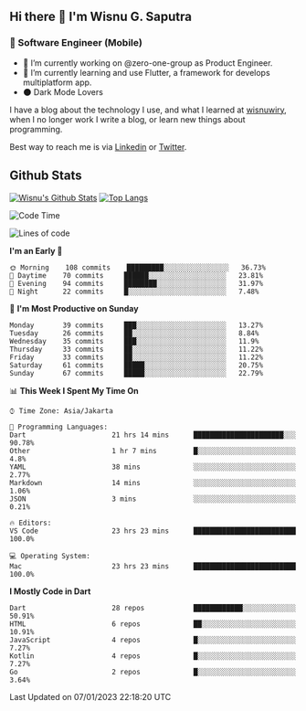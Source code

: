 ## Hi there 👋 I'm Wisnu G. Saputra

### :mobile_phone_off: Software Engineer (Mobile)

- 🔭 I’m currently working on @zero-one-group as Product Engineer.
- 🌱 I’m currently learning and use Flutter, a framework for develops multiplatform app.
- :new_moon: Dark Mode Lovers


I have a blog about the technology I use, and what I learned at [wisnuwiry](https://wisnuwiry.space/), when I no longer work I write a blog, or learn new things about programming.

Best way to reach me is via [Linkedin](https://www.linkedin.com/in/wisnu-saputra/) or [Twitter](https://twitter.com/wisnuwiry).

## Github Stats

[![Wisnu's Github Stats](https://github-readme-stats.vercel.app/api?username=wisnuwiry&count_private=true&theme=default&show_icons=true)](https://github.com/wisnuwiry)
[![Top Langs](https://github-readme-stats.vercel.app/api/top-langs/?username=wisnuwiry&layout=compact)](https://github.com/wisnuwiry)

<!--START_SECTION:waka-->
![Code Time](http://img.shields.io/badge/Code%20Time-60%20hrs%2041%20mins-blue)

![Lines of code](https://img.shields.io/badge/From%20Hello%20World%20I%27ve%20Written-944%20Thousand%20lines%20of%20code-blue)

**I'm an Early 🐤** 

```text
🌞 Morning    108 commits    █████████░░░░░░░░░░░░░░░░   36.73% 
🌆 Daytime    70 commits     ██████░░░░░░░░░░░░░░░░░░░   23.81% 
🌃 Evening    94 commits     ████████░░░░░░░░░░░░░░░░░   31.97% 
🌙 Night      22 commits     █░░░░░░░░░░░░░░░░░░░░░░░░   7.48%

```
📅 **I'm Most Productive on Sunday** 

```text
Monday       39 commits     ███░░░░░░░░░░░░░░░░░░░░░░   13.27% 
Tuesday      26 commits     ██░░░░░░░░░░░░░░░░░░░░░░░   8.84% 
Wednesday    35 commits     ███░░░░░░░░░░░░░░░░░░░░░░   11.9% 
Thursday     33 commits     ██░░░░░░░░░░░░░░░░░░░░░░░   11.22% 
Friday       33 commits     ██░░░░░░░░░░░░░░░░░░░░░░░   11.22% 
Saturday     61 commits     █████░░░░░░░░░░░░░░░░░░░░   20.75% 
Sunday       67 commits     █████░░░░░░░░░░░░░░░░░░░░   22.79%

```


📊 **This Week I Spent My Time On** 

```text
⌚︎ Time Zone: Asia/Jakarta

💬 Programming Languages: 
Dart                     21 hrs 14 mins      ██████████████████████░░░   90.78% 
Other                    1 hr 7 mins         █░░░░░░░░░░░░░░░░░░░░░░░░   4.8% 
YAML                     38 mins             ░░░░░░░░░░░░░░░░░░░░░░░░░   2.77% 
Markdown                 14 mins             ░░░░░░░░░░░░░░░░░░░░░░░░░   1.06% 
JSON                     3 mins              ░░░░░░░░░░░░░░░░░░░░░░░░░   0.21%

🔥 Editors: 
VS Code                  23 hrs 23 mins      █████████████████████████   100.0%

💻 Operating System: 
Mac                      23 hrs 23 mins      █████████████████████████   100.0%

```

**I Mostly Code in Dart** 

```text
Dart                     28 repos            ████████████░░░░░░░░░░░░░   50.91% 
HTML                     6 repos             ██░░░░░░░░░░░░░░░░░░░░░░░   10.91% 
JavaScript               4 repos             █░░░░░░░░░░░░░░░░░░░░░░░░   7.27% 
Kotlin                   4 repos             █░░░░░░░░░░░░░░░░░░░░░░░░   7.27% 
Go                       2 repos             █░░░░░░░░░░░░░░░░░░░░░░░░   3.64%

```



 Last Updated on 07/01/2023 22:18:20 UTC
<!--END_SECTION:waka-->
